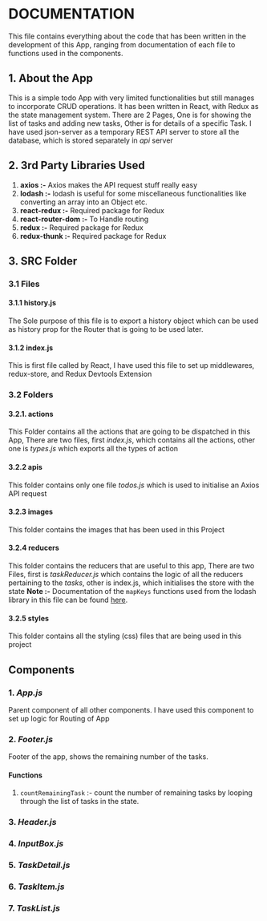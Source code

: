 
# DOCUMENTATION
This file contains everything about the code that has been written in the development of this App, ranging from documentation of each file to functions used in the components.

## 1. About the App
This is a simple todo App with very limited functionalities but still manages to incorporate CRUD operations.
It has been written in React, with Redux as the state management system.
There are 2 Pages, One is for showing the list of tasks and adding new tasks, Other is for details of a specific Task.
I have used json-server as a temporary REST API server to store all the database, which is stored separately in *api* server

## 2. 3rd Party Libraries Used

 1. **axios :-** Axios makes the API request stuff really easy
 2. **lodash :-** lodash is useful for some miscellaneous functionalities like converting an array into an Object etc.  
 3. **react-redux :-** Required package for Redux 
 4. **react-router-dom :-** To Handle routing 
 5. **redux :-** Required package for Redux
 6. **redux-thunk :-** Required package for Redux

## 3. SRC Folder
### 3.1 Files
#### 3.1.1 history.js
The Sole purpose of this file is to export a history object which can be used as history prop for the Router that is going to be used later.
#### 3.1.2 index.js
This is first file called by React, I have used this file to set up middlewares, redux-store, and Redux Devtools Extension 
### 3.2 Folders
#### 3.2.1. actions
This Folder contains all the actions that are going to be dispatched in this App, There are two files, first *index.js*, which contains all the actions, other one is *types.js* which exports all the types of action
#### 3.2.2 apis
This folder contains only one file *todos.js* which is used to initialise an Axios API request
#### 3.2.3 images
This folder contains the images that has been used in this Project
#### 3.2.4 reducers
This folder contains the reducers that are useful to this app, There are two Files, first is *taskReducer.js* which contains the logic of all the reducers pertaining to the *tasks*, other is index.js, which initialises the store with the state
**Note :-** Documentation of the `mapKeys` functions used from the lodash library in this file can be found [here](https://www.geeksforgeeks.org/lodash-_-mapkeys-method/).
#### 3.2.5 styles
This folder contains all the styling (css) files that are being used in this project

## Components
### 1. *App.js*
Parent component of all other components. I have used this component to set up logic for Routing of App
### 2. *Footer.js*
Footer of the app, shows the remaining number of the tasks.
#### Functions
1. `countRemainingTask` :- count the number of remaining tasks by looping through the list of tasks in the state.

### 3. *Header.js*
### 4. *InputBox.js*
### 5. *TaskDetail.js*
### 6. *TaskItem.js*
### 7. *TaskList.js*



